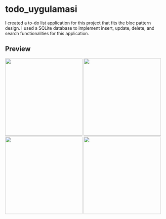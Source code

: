 # todo_uygulamasi

I created a to-do list application for this project that fits the bloc pattern design. I used a SQLite database to implement insert, update, delete, and search functionalities for this application.

## Preview

<img src="https://github.com/onurmelikoglu/Flutter_Bootcamp_Techcareer/assets/60974044/0a9eaef8-b2c7-43c9-937e-c56baf938985" width="250">
<img src="https://github.com/onurmelikoglu/Flutter_Bootcamp_Techcareer/assets/60974044/7afb53a8-6940-4cba-9717-735130969c50" width="250">
<img src="https://github.com/onurmelikoglu/Flutter_Bootcamp_Techcareer/assets/60974044/1a50dad7-c913-4f88-8052-23d1f3f17697" width="250">
<img src="https://github.com/onurmelikoglu/Flutter_Bootcamp_Techcareer/assets/60974044/8fcf7fb3-e502-4d7d-aa40-c52d24494db9" width="250">





